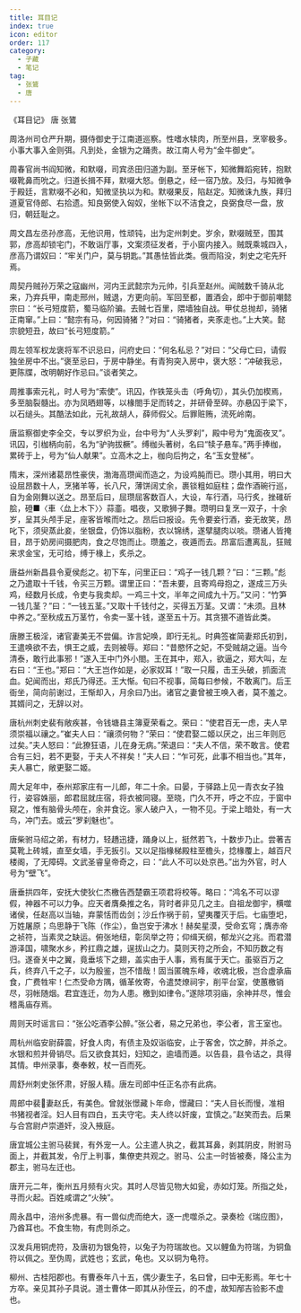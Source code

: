 ```yaml
---
title: 耳目记
index: true
icon: editor
order: 117
category:
  - 子藏
  - 笔记
tag:
  - 张鷟
  - 唐
---
```


《耳目记》 唐 张鷟  

周洛州司仓严升期，摄侍御史于江南道巡察。性嗜水犊肉，所至州县，烹宰极多。小事大事入金则弭。凡到处，金银为之踊贵。故江南人号为“金牛御史”。  

周春官尚书阎知微，和默啜，司宾丞田归道为副。至牙帐下，知微舞蹈宛转，抱默啜靴鼻而吮之。归道长揖不拜，默啜大怒。倒悬之，经一宿乃放。及归，与知微争于殿廷，言默啜不必和，知微坚执以为和。默啜果反，陷赵定。知微诛九族，拜归道夏官侍郎、右拾遗。知良弼使入匈奴，坐帐下以不洁食之，良弼食尽一盘，放归，朝廷耻之。  

周文昌左丞孙彦高，无他识用，性顽钝，出为定州刺史。岁余，默啜贼至，围其郭，彦高却锁宅门，不敢诣厅事，文案须征发者，于小窗内接入。贼既乘城四入，彦高乃谓奴曰：“牢关门户，莫与钥匙。”其愚怯皆此类。俄而陷没，刺史之宅先歼焉。  

周契丹贼孙万荣之寇幽州，河内王武懿宗为元帅，引兵至赵州。闻贼数千骑从北来，乃弃兵甲，南走邢州，贼退，方更向前。军回至都，置酒会，郎中于御前嘲懿宗曰：“长弓短度箭，蜀马临阶骗。去贼七百里，隈墙独自战。甲仗总抛却，骑猪正南窜。”上曰：“懿宗有马，何因骑猪？”对曰：“骑猪者，夹豕走也。”上大笑。懿宗貌短丑，故曰“长弓短度箭。”  

周左领军权龙褒将军不识忌曰，问府史曰：“何名私忌？”对曰：“父母亡曰，请假独坐房中不出。”褒至忌曰，于房中静坐。有青狗突入房中，褒大怒：“冲破我忌，更陈牒，改明朝好作忌曰。”谈者笑之。  

周推事索元礼，时人号为“索使”。讯囚，作铁笼头击（呼角切），其头仍加楔焉，多至脑裂髓出。亦为凤晒翅等，以椽閤手足而转之，并研骨至碎。亦悬囚于梁下，以石缒头。其酷法如此，元礼故胡人，薛师假父。后罪赃贿，流死岭南。  

唐监察御史李全交，专以罗织为业，台中号为“人头罗刹”，殿中号为“鬼面夜叉”。讯囚，引枷柄向前，名为“驴驹拔橛”。缚枷头著树，名曰“犊子悬车。”两手捧枷，累砖于上，号为“仙人献果”。立高木之上，枷向后拘之，名“玉女登梯”。  

隋末，深州诸葛昂性豪侠，渤海高瓒闻而造之，为设鸡肫而已。瓒小其用，明曰大设屈昂数十人，烹猪羊等，长八尺，薄饼阔丈余，裹锬粗如庭柱；盘作酒碗行巡，自为金刚舞以送之。昂至后曰，屈瓒屈客数百人，大设，车行酒，马行炙，挫碓斫脍，磴■〈車〈厽上木下〉〉蒜齑。唱夜，又歌狮子舞。瓒明曰复烹一双子，十余岁，呈其头颅手足，座客皆喉而吐之。昂后曰报设。先令要妾行酒，妾无故笑，昂叱下，须臾蒸此妾，坐银盘，仍饰以脂粉，衣以锦绣，遂擘腿肉以啖。瓒诸人皆掩目，昂于奶房间摄肥肉，食之尽饱而止。瓒羞之，夜遁而去。昂富后遭离乱，狂贼来求金宝，无可给，缚于椽上，炙杀之。  

唐益州新昌县令夏侯彪之。初下车，问里正曰：“鸡子一钱几颗？”曰：“三颗。”彪之乃遣取十千钱，令买三万颗。谓里正曰：“吾未要，且寄鸡母抱之，遂成三万头鸡，经数月长成，令吏与我卖却。一鸡三十文，半年之间成九十万。”又问：“竹笋一钱几茎？”曰：“一钱五茎。”又取十千钱付之，买得五万茎。又谓：“未须。且林中养之。”至秋成五万茎竹，令卖一茎十钱，遂至五十万。其贪猥不道皆此类。  

唐滕王极淫，诸官妻美无不尝偏。诈言妃唤，即行无礼。时典签崔简妻郑氏初到，王遣唤欲不去，惧王之威，去则被辱。郑曰：“昔愍怀之妃，不受贼胡之逼。当今清泰，敢行此事邪！”遂入王中门外小閤。王在其中，郑入，欲逼之，郑大叫，左右曰：“王也。”郑曰：“大王岂作如是，必家奴耳！”取一只履，击王头破，抓面流血。妃闻而出，郑氏乃得还。王大惭。旬曰不视事，简每曰参候，不敢离门。后王衙坐，简向前谢过，王惭却入，月余曰乃出。诸官之妻曾被王唤入者，莫不羞之。其婿问之，无辞以对。  

唐杭州刺史裴有敞疾甚，令钱塘县主簿夏荣看之。荣曰：“使君百无一虑，夫人早须崇福以禳之。”崔夫人曰：“禳须何物？”荣曰：“使君娶二姬以厌之，出三年则厄过矣。”夫人怒曰：“此獠狂语，儿在身无病。”荣退曰：“夫人不信，荣不敢言。使君合有三妇，若不更娶，于夫人不祥矣！”夫人曰：“乍可死，此事不相当也。”其年，夫人暴亡，敞更娶二姬。  

周大足年中，泰州郑家庄有一儿郎，年二十余。曰晏，于驿路上见一青衣女子独行，姿容姝丽，郎君屈就庄宿，将衣被同寝。至晓，门久不开，呼之不应，于窗中窥之，惟有脑骨头颅在，余并食讫。家人破户入，一物不见。于梁上暗处，有一大鸟，冲门去。或云“罗刹魅也”。  

唐柴驸马绍之弟，有材力，轻趫迅捷，踊身以上，挺然若飞，十数步乃止。尝著吉莫靴上砖城，直至女墙，手无扳引。又以足指椽梯殿柱至檐头，捻椽覆上，越百尺楼阁，了无障碍。文武圣睿皇帝奇之，曰：“此人不可以处京邑。”出为外官，时人号为“壁飞”。  

唐垂拱四年，安抚大使狄仁杰檄告西楚霸王项君将校等。略曰：“鸿名不可以谬假，神器不可以力争。应天者膺桑推之名，背时者非见几之主。自祖龙御宇，横噬诸侯，任赵高以当轴，弃蒙恬而齿剑；沙丘作祸于前，望夷覆灭于后。七庙堕圯，万姓屠原；鸟思静于飞陈（作尘），鱼岂安于沸水！赫矣星漠，受命玄穹；膺赤帝之祯符，当素灵之缺运。俯张地纽，彰凤举之符；仰缉天纲，郁龙兴之兆。而君潜游泽国，啸聚水乡，矜扛鼎之雄，逞拔山之力。莫则天符之所会，不知历数之有归。遂奋关中之翼，竟垂垓下之翅，盖实由于人事，焉有属于天亡。虽驱百万之兵，终弃八千之子，以为殷鉴，岂不惜哉！固当匿魄东峰，收魂北极，岂合虚承庙食，广费牲牢！仁杰受命方隅，循革攸寄，令遣焚燎祠宇，削平台室，使蕙檄销尽，羽帐随烟。君宜连迁，勿为人患。檄到如律令。”遂除项羽庙，余神并尽，惟会稽禹庙存焉。  

周则天时谣言曰：“张公吃酒李公醉。”张公者，易之兄弟也，李公者，言王室也。  

周杭州临安尉薛震，好食人肉，有债主及奴诣临安，止于客舍，饮之醉，并杀之。水银和煎并骨销尽。后又欲食其妇，妇知之，逾墙而遁。以告县，县令诘之，具得其情。申州录事，奏奉敕，杖一百而死。  

周舒州刺史张怀肃，好服人精。唐左司郎中任正名亦有此病。  

周郎中裴妻赵氏，有美色。曾就张憬藏卜年命，憬藏曰：“夫人目长而慢，准相书猪视者淫。妇人目有四白，五夫守宅。夫人终以奸废，宜慎之。”赵笑而去。后果与合宫尉卢崇道奸，没入掖庭。  

唐宜城公主驸马裴巽，有外宠一人。公主遣人执之，截其耳鼻，剥其阴皮，附驸马面上，并截其发，令厅上判事，集僚吏共观之。驸马、公主一时皆被奏，降公主为郡主，驸马左迁也。  

唐开元二年，衡州五月频有火灾。其时人尽皆见物大如瓮，赤如灯笼。所指之处，寻而火起。百姓咸谓之“火殃”。  

周永昌中，涪州多虎暴。有一兽似虎而绝大，逐一虎噬杀之。录奏检《瑞应图》，乃酋耳也。不食生物，有虎则杀之。  

汉发兵用铜虎符，及唐初为银兔符，以兔子为符瑞故也。又以鲤鱼为符瑞，为铜鱼符以佩之。至伪周，武姓也；玄武，龟也。又以铜为龟符。  

柳州、古桂阳郡也。有曹泰年八十五，偶少妻生子，名曰曾，曰中无影焉。年七十方卒。亲见其孙子具说。道士曹体一即其从孙侄云，的不虚，故知邴吉验影不虚也。  
